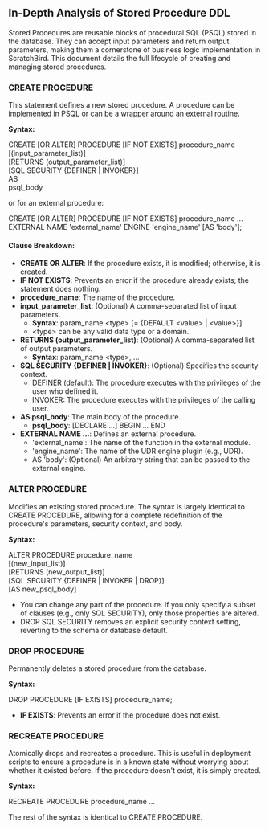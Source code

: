 ## **In-Depth Analysis of Stored Procedure DDL**

Stored Procedures are reusable blocks of procedural SQL (PSQL) stored in the database. They can accept input parameters and return output parameters, making them a cornerstone of business logic implementation in ScratchBird. This document details the full lifecycle of creating and managing stored procedures.

### **CREATE PROCEDURE**

This statement defines a new stored procedure. A procedure can be implemented in PSQL or can be a wrapper around an external routine.

**Syntax:**

CREATE \[OR ALTER\] PROCEDURE \[IF NOT EXISTS\] procedure\_name  
    \[(input\_parameter\_list)\]  
    \[RETURNS (output\_parameter\_list)\]  
    \[SQL SECURITY {DEFINER | INVOKER}\]  
    AS  
      psql\_body

or for an external procedure:

CREATE \[OR ALTER\] PROCEDURE \[IF NOT EXISTS\] procedure\_name ...  
    EXTERNAL NAME 'external\_name' ENGINE 'engine\_name' \[AS 'body'\];

#### **Clause Breakdown:**

* **CREATE OR ALTER**: If the procedure exists, it is modified; otherwise, it is created.  
* **IF NOT EXISTS**: Prevents an error if the procedure already exists; the statement does nothing.  
* **procedure\_name**: The name of the procedure.  
* **input\_parameter\_list**: (Optional) A comma-separated list of input parameters.  
  * **Syntax**: param\_name \<type\> \[= {DEFAULT \<value\> | \<value\>}\]  
  * \<type\> can be any valid data type or a domain.  
* **RETURNS (output\_parameter\_list)**: (Optional) A comma-separated list of output parameters.  
  * **Syntax**: param\_name \<type\>, ...  
* **SQL SECURITY {DEFINER | INVOKER}**: (Optional) Specifies the security context.  
  * DEFINER (default): The procedure executes with the privileges of the user who defined it.  
  * INVOKER: The procedure executes with the privileges of the calling user.  
* **AS psql\_body**: The main body of the procedure.  
  * **psql\_body**: \[DECLARE ...\] BEGIN ... END  
* **EXTERNAL NAME ...**: Defines an external procedure.  
  * 'external\_name': The name of the function in the external module.  
  * 'engine\_name': The name of the UDR engine plugin (e.g., UDR).  
  * AS 'body': (Optional) An arbitrary string that can be passed to the external engine.

### **ALTER PROCEDURE**

Modifies an existing stored procedure. The syntax is largely identical to CREATE PROCEDURE, allowing for a complete redefinition of the procedure's parameters, security context, and body.

**Syntax:**

ALTER PROCEDURE procedure\_name  
    \[(new\_input\_list)\]  
    \[RETURNS (new\_output\_list)\]  
    \[SQL SECURITY {DEFINER | INVOKER | DROP}\]  
    \[AS new\_psql\_body\]

* You can change any part of the procedure. If you only specify a subset of clauses (e.g., only SQL SECURITY), only those properties are altered.  
* DROP SQL SECURITY removes an explicit security context setting, reverting to the schema or database default.

### **DROP PROCEDURE**

Permanently deletes a stored procedure from the database.

**Syntax:**

DROP PROCEDURE \[IF EXISTS\] procedure\_name;

* **IF EXISTS**: Prevents an error if the procedure does not exist.

### **RECREATE PROCEDURE**

Atomically drops and recreates a procedure. This is useful in deployment scripts to ensure a procedure is in a known state without worrying about whether it existed before. If the procedure doesn't exist, it is simply created.

**Syntax:**

RECREATE PROCEDURE procedure\_name ...

The rest of the syntax is identical to CREATE PROCEDURE.
